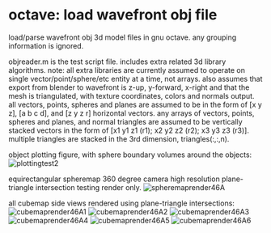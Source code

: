 # octave: load wavefront obj file
load/parse wavefront obj 3d model files in gnu octave. any grouping information is ignored.

objreader.m is the test script file. includes extra related 3d library algorithms.
note: all extra libraries are currently assumed to operate on single vector/point/sphere/etc entity at a time, not arrays.
also assumes that export from blender to wavefront is z-up, y-forward, x-right and that the mesh is triangulated, with texture coordinates, colors and normals output.
all vectors, points, spheres and planes are assumed to be in the form of [x y z], [a b c d], and [z y z r] horizontal vectors.
any arrays of vectors, points, spheres and planes, and normal triangles are assumed to be vertically stacked vectors
in the form of [x1 y1 z1 (r1); x2 y2 z2 (r2); x3 y3 z3 (r3)]. multiple triangles are stacked in the 3rd dimension, triangles(:,:,n).

object plotting figure, with sphere boundary volumes around the objects:
![plottingtest2](https://github.com/goofyseeker311/octaveloadwavefrontobj/assets/19920254/72c9e8f2-4f8e-4d0e-9880-9631982be965)

equirectangular spheremap 360 degree camera high resolution plane-triangle intersection testing render only.
![spheremaprender46A](https://github.com/goofyseeker311/octaveloadwavefrontobj/assets/19920254/1e374fc3-d20e-475f-90ec-963f7bac4fb2)

all cubemap side views rendered using plane-triangle intersections:
![cubemaprender46A1](https://github.com/goofyseeker311/octaveloadwavefrontobj/assets/19920254/69070172-258e-4dc5-8003-100a11ce8c4d)
![cubemaprender46A2](https://github.com/goofyseeker311/octaveloadwavefrontobj/assets/19920254/15cf459f-f948-44b1-82c0-b1cde706c7b4)
![cubemaprender46A3](https://github.com/goofyseeker311/octaveloadwavefrontobj/assets/19920254/2660e187-40e4-401f-b1c8-dc046b1a4ba3)
![cubemaprender46A4](https://github.com/goofyseeker311/octaveloadwavefrontobj/assets/19920254/200e068e-fcf3-43e1-8e9e-b00aacdb6f1f)
![cubemaprender46A5](https://github.com/goofyseeker311/octaveloadwavefrontobj/assets/19920254/9f050b03-92ba-49fb-b581-846a4200c86c)
![cubemaprender46A6](https://github.com/goofyseeker311/octaveloadwavefrontobj/assets/19920254/40d2f362-501a-4fa3-86e0-98d652123727)
